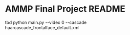 # AMMP Final Project README

tbd python main.py --video 0 --cascade haarcascade_frontalface_default.xml


